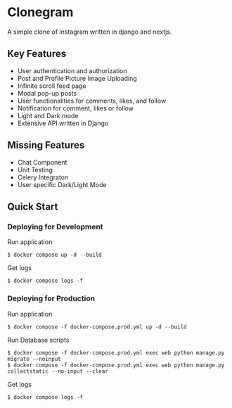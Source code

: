 # Clonegram
A simple clone of instagram written in django and nextjs.

## Key Features
* User authentication and authorization
* Post and Profile Picture Image Uploading
* Infinite scroll feed page
* Modal pop-up posts
* User functionalities for comments, likes, and follow
* Notification for comment, likes or follow
* Light and Dark mode
* Extensive API written in Django

## Missing Features
* Chat Component
* Unit Testing
* Celery Integraton
* User specific Dark/Light Mode

## Quick Start
### Deploying for Development
Run application
```
$ docker compose up -d --build
```

Get logs
```
$ docker compose logs -f
```
### Deploying for Production
Run application
```
$ docker compose -f docker-compose.prod.yml up -d --build
```

Run Database scripts
```
$ docker compose -f docker-compose.prod.yml exec web python manage.py migrate --noinput
$ docker compose -f docker-compose.prod.yml exec web python manage.py collectstatic --no-input --clear
```

Get logs
```
$ docker compose logs -f
```
